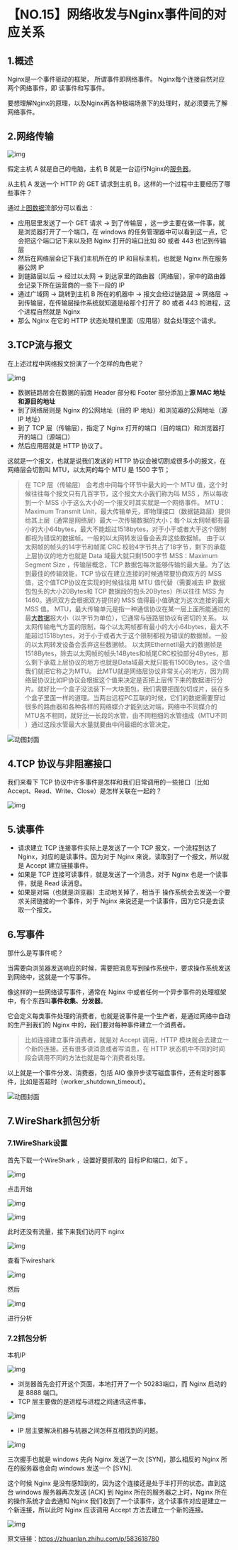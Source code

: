 # 【NO.15】网络收发与Nginx事件间的对应关系

## 1.**概述**

Nginx是一个事件驱动的框架， 所谓事件即网络事件。 Nginx每个连接自然对应两个网络事件，即 读事件和写事件。

要想理解Nginx的原理，以及Nginx再各种极端场景下的处理时，就必须要先了解网络事件。

## 2.**网络传输**

![img](https://pic4.zhimg.com/80/v2-5babcffb528891254b157864e53c4ca7_720w.webp)

假定主机 A 就是自己的电脑，主机 B 就是一台运行Nginx的[服务器](https://link.zhihu.com/?target=https%3A//cloud.tencent.com/product/cvm%3Ffrom%3D10680)。

从主机 A 发送一个 HTTP 的 GET 请求到主机 B，这样的一个过程中主要经历了哪些事件？

通过上[图数据](https://link.zhihu.com/?target=https%3A//cloud.tencent.com/product/konisgraph%3Ffrom%3D10680)流部分可以看出：

- 应用层里发送了一个 GET 请求 -> 到了传输层 ，这一步主要在做一件事，就是浏览器打开了一个端口，在 windows 的任务管理器中可以看到这一点，它会把这个端口记下来以及把 Nginx 打开的端口比如 80 或者 443 也记到传输层
- 然后在网络层会记下我们主机所在的 IP 和目标主机，也就是 Nginx 所在服务器公网 IP
- 到链路层以后 -> 经过以太网 -> 到达家里的路由器（网络层），家中的路由器会记录下所在运营商的一些下一段的 IP
- 通过广域网 -> 跳转到主机 B 所在的机器中 -> 报文会经过链路层 -> 网络层 -> 到传输层，在传输层操作系统就知道是给那个打开了 80 或者 443 的进程，这个进程自然就是 Nginx
- 那么 Nginx 在它的 HTTP 状态处理机里面（应用层）就会处理这个请求。

## 3.**TCP流与报文**

在上述过程中网络报文扮演了一个怎样的角色呢？

![img](https://pic3.zhimg.com/80/v2-cf52e6cd4a3ea2dfbd24be7f78a2595e_720w.webp)

- 数据链路层会在数据的前面 Header 部分和 Footer 部分添加上**源 MAC 地址和源目的地址**
- 到了网络层则是 Nginx 的公网地址（目的 IP 地址）和浏览器的公网地址（源 IP 地址）
- 到了 TCP 层（传输层），指定了 Nginx 打开的端口（目的端口）和浏览器打开的端口（源端口）
- 然后应用层就是 HTTP 协议了。

这就是一个报文，也就是说我们发送的 HTTP 协议会被切割成很多小的报文，在网络层会切割叫 MTU，以太网的每个 MTU 是 1500 字节；

> 在 TCP 层（传输层） 会考虑中间每个环节中最大的一个 MTU 值，这个时候往往每个报文只有几百字节，这个报文大小我们称为叫 MSS ，所以每收到一个 MSS 小于这么大小的一个报文时其实就是一个网络事件。 MTU： Maximum Transmit Unit，最大传输单元，即物理接口（数据链路层）提供给其上层（通常是网络层）最大一次传输数据的大小；每个以太网帧都有最小的大小64bytes，最大不能超过1518bytes，对于小于或者大于这个限制都视为错误的数据帧。一般的以太网转发设备会丢弃这些数据帧。 由于以太网帧的帧头的14字节和帧尾 CRC 校验4字节共占了18字节，剩下的承载上层协议的地方也就是 Data 域最大就只剩1500字节 MSS：Maximum Segment Size ，传输层概念，TCP 数据包每次能够传输的最大量。为了达到最佳的传输效能，TCP 协议在建立连接的时候通常要协商双方的 MSS 值，这个值TCP协议在实现的时候往往用 MTU 值代替（需要减去 IP 数据包包头的大小20Bytes和 TCP 数据段的包头20Bytes）所以往往 MSS 为1460。通讯双方会根据双方提供的 MSS 值得最小值确定为这次连接的最大 MSS 值。 MTU，最大传输单元是指一种通信协议在某一层上面所能通过的最[大数据](https://link.zhihu.com/?target=https%3A//cloud.tencent.com/solution/bigdata%3Ffrom%3D10680)报大小（以字节为单位），它通常与链路层协议有密切的关系。 以太网传输电气方面的限制，每个以太网帧都有最小的大小64bytes，最大不能超过1518bytes，对于小于或者大于这个限制都视为错误的数据帧。一般的以太网转发设备会丢弃这些数据帧。 以太网EthernetII最大的数据帧是1518Bytes，除去以太网帧的帧头14Bytes和帧尾CRC校验部分4Bytes，那么剩下承载上层协议的地方也就是Data域最大就只能有1500Bytes，这个值我们就把它称之为MTU。 此MTU就是网络层协议非常关心的地方，因为网络层协议比如IP协议会根据这个值来决定是否把上层传下来的数据进行分片。就好比一个盒子没法装下一大块面包，我们需要把面包切成片，装在多个盒子里面一样的道理。当两台远程PC互联的时候，它们的数据需要穿过很多的路由器和各种各样的网络媒介才能到达对端，网络中不同媒介的MTU各不相同，就好比一长段的水管，由不同粗细的水管组成（MTU不同 ）通过这段水管最大水量就要由中间最细的水管决定。

![动图封面](https://pic3.zhimg.com/v2-29839370e8074f186e8dff0cc195cb06_b.jpg)





## **4.TCP 协议与非阻塞接口**

我们来看下 TCP 协议中许多事件是怎样和我们日常调用的一些接口（比如 Accept、Read、Write、Close）是怎样关联在一起的？

![img](https://pic3.zhimg.com/80/v2-5590a8a04b29e4d46ddd1a7b6aef4cee_720w.webp)

## 5.**读事件**

- 请求建立 TCP 连接事件实际上是发送了一个 TCP 报文，一个流程到达了 Nginx，对应的是读事件。因为对于 Nginx 来说，读取到了一个报文，所以就是 Accept 建立链接事件。
- 如果是 TCP 连接可读事件，就是发送了一个消息，对于 Nginx 也是一个读事件，就是 Read 读消息。
- 如果是对端（也就是浏览器）主动地关掉了，相当于 操作系统会去发送一个要求关闭链接的一个事件，对于 Nginx 来说还是一个读事件，因为它只是去读取一个报文。

## 6.**写事件**

那什么是写事件呢？

当需要向浏览器发送响应的时候，需要把消息写到操作系统中，要求操作系统发送到网络中，这就是一个写事件。

像这样的一些网络读写事件，通常在 Nginx 中或者任何一个异步事件的处理框架中，有个东西叫**事件收集、分发器**。

它会定义每类事件处理的消费者，也就是说事件是一个生产者，是通过网络中自动的生产到我们的 Nginx 中的，我们要对每种事件建立一个消费者。

> 比如连接建立事件消费者，就是对 Accept 调用，HTTP 模块就会去建立一个新的连接。还有很多读消息或者写消息，在 HTTP 状态机中不同的时间段会调用不同的方法也就是每个消费者处理。

以上就是一个事件分发、消费器，包括 AIO 像异步读写磁盘事件，还有定时器事件，比如是否超时（worker_shutdown_timeout）。

![动图封面](https://pic3.zhimg.com/v2-89e9068d77c7f035b0e184aefec4c452_b.jpg)



## 7.**WireShark抓包分析**

### **7.1WireShark设置**

首先下载一个WireShark ，设置好要抓取的 目标IP和端口，如下 。

![img](https://pic2.zhimg.com/80/v2-11aa7ac41f7b45d75f6b9118ebe06ca9_720w.webp)

点击开始

![img](https://pic1.zhimg.com/80/v2-4821c0a72a1f19d3ac8e7b953feb1564_720w.webp)

![img](https://pic2.zhimg.com/80/v2-dd62104afbdda595e9aef0db3bd2f415_720w.webp)

此时还没有流量，接下来我们访问下 nginx

![img](https://pic1.zhimg.com/80/v2-c2b8dcc221eba479722b00fb29e56cd8_720w.webp)

查看下wireshark

![img](https://pic1.zhimg.com/80/v2-4f022d05f2402e970251b6700b8570f4_720w.webp)

然后

![img](https://pic3.zhimg.com/80/v2-75e2b0a377fb0c2a95f6d586f563c2f2_720w.webp)

进行分析

### **7.2抓包分析**

本机IP

![img](https://pic1.zhimg.com/80/v2-dd624b499ce5e8d9124c99209e462f80_720w.webp)

- 浏览器首先会打开这个页面，本地打开了一个 50283端口，而 Nginx 启动的是 8888 端口。
- TCP 层主要做的是进程与进程之间通讯这件事。

![img](https://pic1.zhimg.com/80/v2-1cb85b2cf02d85f2a58d110ae6ea5090_720w.webp)

- IP 层主要解决机器与机器之间怎样互相找到的问题。

![img](https://pic2.zhimg.com/80/v2-5543d0fcf347175d0c264a6c44746d4d_720w.webp)

三次握手也就是 windows 先向 Nginx 发送了一次 [SYN]，那么相反的 Nginx 所在的服务器也会向 windows 发送一个 [SYN].

这个时候 Nginx 是没有感知到的，因为这个连接还是处于半打开的状态。直到这台 windows 服务器再次发送 [ACK] 到 Nginx 所在的服务器之上时，Nginx 所在的操作系统才会去通知 Nginx 我们收到了一个读事件，这个读事件对应是建立一个新连接，所以此时 Nginx 应该调用 Accept 方法去建立一个新的连接。

![img](https://pic3.zhimg.com/80/v2-cf7c3e23b69e32d0610beae89a6ff21e_720w.webp)

原文链接：https://zhuanlan.zhihu.com/p/583618780